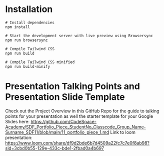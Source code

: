 # Installation

```
# Install dependencies
npm install

# Start the development server with live preview using Browsersync
npm run browsersync

# Compile Tailwind CSS
npm run build

# Compile Tailwind CSS minified
npm run build-minify

```

# Presentation Talking Points and Presentation Slide Template
Check out the Project Overview in this GitHub Repo for the guide to talking points for your presentation as well the starter template for your Google Slides here: https://github.com/CodeSpace-Academy/SDF_Portfolio_Piece_StudentNo_Classcode_Group_Name-Surname_SDF11/blob/main/11_portfolio_piece_1.md
Link to loom presentation: https://www.loom.com/share/df9d2bde6b7d4509a22fc7c7e0f8ab98?sid=3cbd0b55-129e-433c-bde1-2fbad0a4b697
